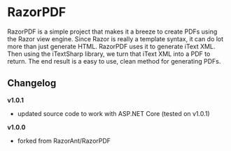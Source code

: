 RazorPDF
==============

RazorPDF is a simple project that makes it a breeze to create PDFs using the Razor view engine. Since Razor is really a template syntax, it can do lot more than just generate HTML.  RazorPDF uses it to generate iText XML.  Then using the iTextSharp library, we turn that iText XML into a PDF to return.  The end result is a easy to use, clean method for generating PDFs.

## Changelog

**v1.0.1**
- updated source code to work with ASP.NET Core (tested on v1.0.1)

**v1.0.0**
- forked from RazorAnt/RazorPDF

